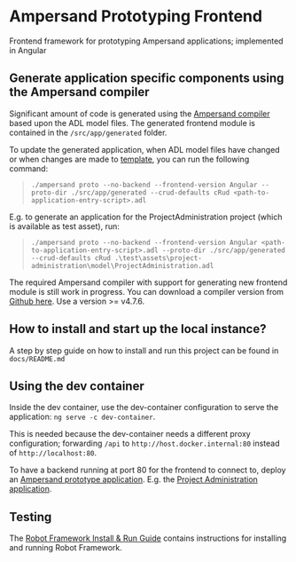 # Ampersand Prototyping Frontend

Frontend framework for prototyping Ampersand applications; implemented in Angular

## Generate application specific components using the Ampersand compiler

Significant amount of code is generated using the [Ampersand compiler](https://github.com/AmpersandTarski/Ampersand) based upon the ADL model files. The generated frontend module is contained in the `/src/app/generated` folder.

To update the generated application, when ADL model files have changed or when changes are made to [template](./src/app/generated/.templates), you can run the following command:

> `./ampersand proto --no-backend --frontend-version Angular --proto-dir ./src/app/generated --crud-defaults cRud <path-to-application-entry-script>.adl`

E.g. to generate an application for the ProjectAdministration project (which is available as test asset), run:

> `./ampersand proto --no-backend --frontend-version Angular <path-to-application-entry-script>.adl --proto-dir ./src/app/generated --crud-defaults cRud .\test\assets\project-administration\model\ProjectAdministration.adl`

The required Ampersand compiler with support for generating new frontend module is still work in progress. You can download a compiler version from [Github here](https://github.com/AmpersandTarski/Ampersand/releases). Use a version >= v4.7.6.

## How to install and start up the local instance?

A step by step guide on how to install and run this project can be found in `docs/README.md`

## Using the dev container

Inside the dev container, use the dev-container configuration to serve the application: `ng serve -c dev-container`.

This is needed because the dev-container needs a different proxy configuration; forwarding `/api` to `http://host.docker.internal:80` instead of `http://localhost:80`.

To have a backend running at port 80 for the frontend to connect to, deploy an [Ampersand prototype application](https://github.com/AmpersandTarski/prototype). E.g. the [Project Administration application](https://github.com/Michiel-s/Project-administration).

## Testing

The [Robot Framework Install & Run Guide](/docs/robot_framework_README.md) contains instructions for installing and running Robot Framework.
